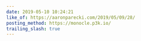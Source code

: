 ```yaml
---
date: 2019-05-10 10:24:21
like_of: https://aaronparecki.com/2019/05/09/28/
posting_method: https://monocle.p3k.io/
trailing_slash: true
---
```

